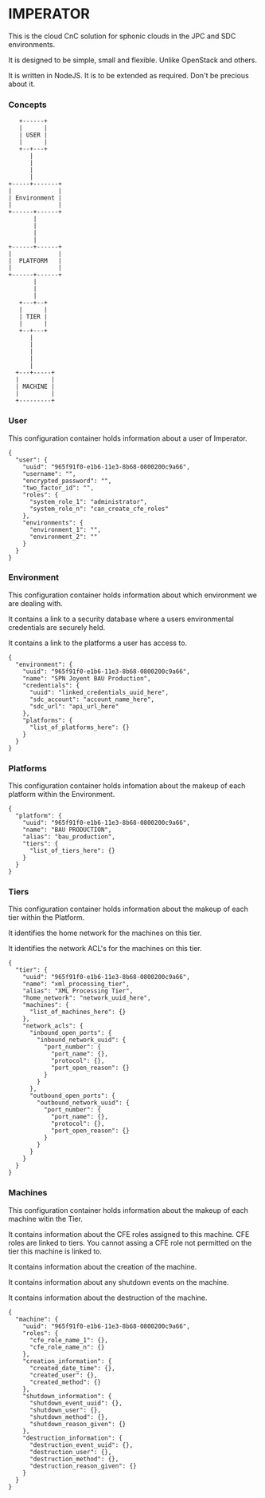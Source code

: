 # IMPERATOR

This is the cloud CnC solution for sphonic clouds in the JPC and SDC environments.

It is designed to be simple, small and flexible. Unlike OpenStack and others.

It is written in NodeJS. It is to be extended as required. Don't be precious about it.

### Concepts

```node
   +------+    
   |      |    
   | USER |    
   |      |    
   +--+---+    
      |        
      |        
      |        
      |        
+-----+-------+
|             |
| Environment |
|             |
+------+------+
       |       
       |       
       |       
       |       
+------+------+
|             |
|  PLATFORM   |
|             |
+------+------+
       |       
       |       
       |       
   +---+--+    
   |      |    
   | TIER |    
   |      |    
   +--+---+    
      |        
      |        
      |        
      |        
      |        
  +---+-----+  
  |         |  
  | MACHINE |  
  |         |  
  +---------+  

```

### User

This configuration container holds information about a user of Imperator.

```node
{
  "user": {
    "uuid": "965f91f0-e1b6-11e3-8b68-0800200c9a66",
    "username": "",
    "encrypted_password": "",
    "two_factor_id": "",
    "roles": {
      "system_role_1": "administrator",
      "system_role_n": "can_create_cfe_roles"
    },
    "environments": {
      "environment_1": "",
      "environment_2": ""
    }
  }
}
```

### Environment

This configuration container holds information about which environment we are dealing with.

It contains a link to a security database where a users environmental credentials are securely held.

It contains a link to the platforms a user has access to.

```node
{
  "environment": {
    "uuid": "965f91f0-e1b6-11e3-8b68-0800200c9a66",
    "name": "SPN Joyent BAU Production",
    "credentials": {
      "uuid": "linked_credentials_uuid_here",
      "sdc_account": "account_name_here",
      "sdc_url": "api_url_here"
    },
    "platforms": {
      "list_of_platforms_here": {}
    }
  }
}
```

### Platforms

This configuration container holds infomation about the makeup of each platform within the Environment.

```node
{
  "platform": {
    "uuid": "965f91f0-e1b6-11e3-8b68-0800200c9a66",
    "name": "BAU PRODUCTION",
    "alias": "bau_production",
    "tiers": {
      "list_of_tiers_here": {}
    }
  }
}
```

### Tiers

This configuration container holds information about the makeup of each tier within the Platform.

It identifies the home network for the machines on this tier.

It identifies the network ACL's for the machines on this tier.

```node
{
  "tier": {
    "uuid": "965f91f0-e1b6-11e3-8b68-0800200c9a66",
    "name": "xml_processing_tier",
    "alias": "XML Processing Tier",
    "home_network": "network_uuid_here",
    "machines": {
      "list_of_machines_here": {}
    },
    "network_acls": {
      "inbound_open_ports": {
        "inbound_network_uuid": {
          "port_number": {
            "port_name": {},
            "protocol": {},
            "port_open_reason": {}
          }
        }
      },
      "outbound_open_ports": {
        "outbound_network_uuid": {
          "port_number": {
            "port_name": {},
            "protocol": {},
            "port_open_reason": {}
          }
        }
      }
    }
  }
}
```

### Machines

This configuration container holds information about the makeup of each machine witin the Tier.

It contains information about the CFE roles assigned to this machine. CFE roles are linked to tiers.
You cannot assing a CFE role not permitted on the tier this machine is linked to.

It contains information about the creation of the machine.

It contains information about any shutdown events on the machine.

It contains information about the destruction of the machine.


```node
{
  "machine": {
    "uuid": "965f91f0-e1b6-11e3-8b68-0800200c9a66",
    "roles": {
      "cfe_role_name_1": {},
      "cfe_role_name_n": {}
    },
    "creation_information": {
      "created_date_time": {},
      "created_user": {},
      "created_method": {}
    },
    "shutdown_information": {
      "shutdown_event_uuid": {},
      "shutdown_user": {},
      "shutdown_method": {},
      "shutdown_reason_given": {}
    },
    "destruction_information": {
      "destruction_event_uuid": {},
      "destruction_user": {},
      "destruction_method": {},
      "destruction_reason_given": {}
    }
  }
}
```